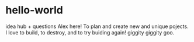# hello-world
idea hub + questions 
Alex here! To plan and create new and unique pojects. 
I love to build, to destroy, and to try buiding again!
giggity giggity goo.
